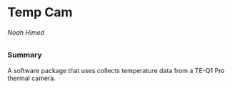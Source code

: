 # Temp Cam

###### Noah Himed

### Summary

A software package that uses collects temperature data from a TE-Q1 Pro thermal camera.
